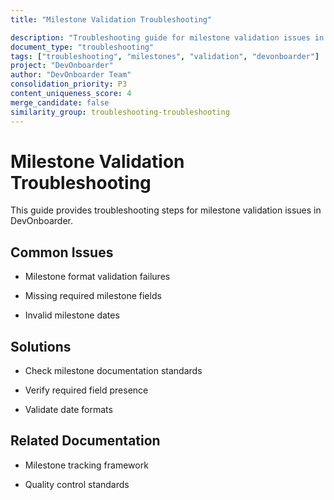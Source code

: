 ```yaml
---
title: "Milestone Validation Troubleshooting"

description: "Troubleshooting guide for milestone validation issues in DevOnboarder"
document_type: "troubleshooting"
tags: ["troubleshooting", "milestones", "validation", "devonboarder"]
project: "DevOnboarder"
author: "DevOnboarder Team"
consolidation_priority: P3
content_uniqueness_score: 4
merge_candidate: false
similarity_group: troubleshooting-troubleshooting
---
```


# Milestone Validation Troubleshooting

This guide provides troubleshooting steps for milestone validation issues in DevOnboarder.

## Common Issues

- Milestone format validation failures

- Missing required milestone fields

- Invalid milestone dates

## Solutions

- Check milestone documentation standards

- Verify required field presence

- Validate date formats

## Related Documentation

- Milestone tracking framework

- Quality control standards

